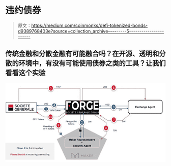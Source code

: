 # 违约债券

> 原文：<https://medium.com/coinmonks/defi-tokenized-bonds-d9389768403e?source=collection_archive---------5----------------------->

## 传统金融和分散金融有可能融合吗？在开源、透明和分散的环境中，有没有可能使用债券之类的工具？让我们看看这个实验

![](img/13fe1800b0e2add273fc7aa6df1c3842.png)